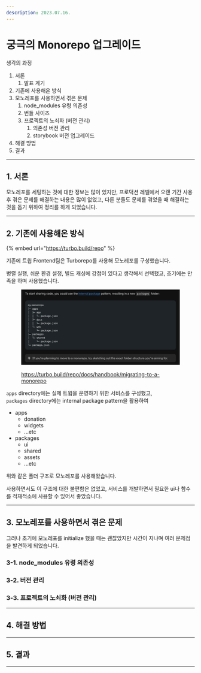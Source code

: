 ```yaml
---
description: 2023.07.16.
---
```


# 궁극의 Monorepo 업그레이드

생각의 과정

1. 서론
   1. 발표 계기
2. 기존에 사용해온 방식
3. 모노레포를 사용하면서 겪은 문제
   1. node\_modules 유령 의존성
   2. 번들 사이즈
   3. 프로젝트의 노쇠화 (버전 관리)&#x20;
      1. 의존성 버전 관리
      2. storybook 버전 업그레이드
4. 해결 방법
5. 결과

***

## 1. 서론

모노레포를 세팅하는 것에 대한 정보는 많이 있지만, 프로덕션 레벨에서 오랜 기간 사용 후 겪은 문제를 해결하는 내용은 많이 없었고, 다른 분들도 문제를 겪었을 때 해결하는 것을 돕기 위하여 정리를 하게 되었습니다.

***

## 2. 기존에 사용해온 방식

{% embed url="https://turbo.build/repo" %}

기존에 트윕 Frontend팀은 Turborepo를 사용해 모노레포를 구성했습니다.

병렬 실행, 쉬운 환경 설정, 빌드 캐싱에 강점이 있다고 생각해서 선택했고, 초기에는 만족을 하며 사용했습니다.



<figure><img src="../../../.gitbook/assets/image (5).png" alt="" width="563"><figcaption><p><a href="https://turbo.build/repo/docs/handbook/migrating-to-a-monorepo">https://turbo.build/repo/docs/handbook/migrating-to-a-monorepo</a><br></p></figcaption></figure>

`apps` directory에는 실제 트윕을 운영하기 위한 서비스를 구성했고,\
`packages` directory에는 internal package pattern을 활용하여

* apps
  * donation
  * widgets
  * ...etc
* packages
  * ui
  * shared
  * assets
  * ...etc

위와 같은 폴더 구조로 모노레포를 사용해왔습니다.

사용하면서도 이 구조에 대한 불편함은 없었고, 서비스를 개발하면서 필요한 ui나 함수를 적재적소에 사용할 수 있어서 좋았습니다.

***

## 3. 모노레포를 사용하면서 겪은 문제

그러나 초기에 모노레포를 initialize 했을 때는 괜찮았지만 시간이 지나며 여러 문제점을 발견하게 되었습니다.



### 3-1. node\_modules 유령 의존성



### 3-2. 버전 관리



### 3-3. 프로젝트의 노쇠화 (버전 관리)

***

## 4. 해결 방법



***

## 5. 결과

***

